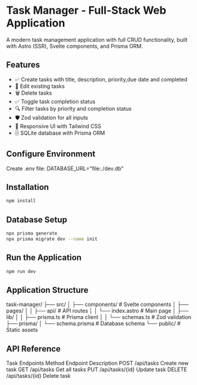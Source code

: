 # Task Manager - Full-Stack Web Application

A modern task management application with full CRUD functionality, built with Astro (SSR), Svelte components, and Prisma ORM.

## Features

- ✅ Create tasks with title, description, priority,due date and completed
- 📝 Edit existing tasks
- 🗑️ Delete tasks
- ✅ Toggle task completion status
- 🔍 Filter tasks by priority and completion status
- 🛡️ Zod validation for all inputs
- 📱 Responsive UI with Tailwind CSS
- 🗄️ SQLite database with Prisma ORM

## Configure Environment
Create .env file: 
DATABASE_URL="file:./dev.db"

## Installation
```bash
npm install

```

## Database Setup
```bash
npx prisma generate
npx prisma migrate dev --name init

```

## Run the Application
```bash
npm run dev

```

## Application Structure
task-manager/
├── src/
│   ├── components/      # Svelte components
│   ├── pages/
│   │   ├── api/        # API routes
│   │   └── index.astro # Main page
│   ├── lib/
│   │   ├── prisma.ts   # Prisma client
│   │   └── schemas.ts  # Zod validation
├── prisma/
│   └── schema.prisma   # Database schema
└── public/             # Static assets


## API Reference
Task Endpoints
Method	    Endpoint	        Description
POST	    /api/tasks	        Create new task
GET	        /api/tasks	        Get all tasks
PUT	        /api/tasks/{id}	    Update task
DELETE	    /api/tasks/{id}	    Delete task
